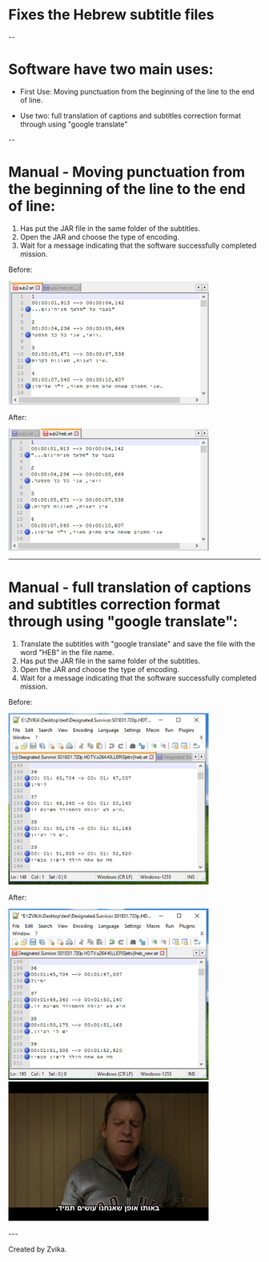 # Fixes the Hebrew subtitle files

--

# Software have two main uses:

 - First Use: Moving punctuation from the beginning of the line to the end of line.
 
 - Use two: full translation of captions and subtitles correction format through using "google translate"


--
# Manual - Moving punctuation from the beginning of the line to the end of line:
1. Has put the JAR file in the same folder of the subtitles.
2. Open the JAR and choose the type of encoding.
3. Wait for a message indicating that the software successfully completed mission.

Before:
<p align="left">
  <img src="https://github.com/zvibinyamin/RepairHebSub/blob/master/Examples/Examples1_before.jpg?raw=true" width="400"/>
</p>

After:
<p align="left">
  <img src="https://github.com/zvibinyamin/RepairHebSub/blob/master/Examples/Examples1_after.jpg?raw=true" width="400"/>
</p>

---

# Manual - full translation of captions and subtitles correction format through using "google translate":
1. Translate the subtitles with "google translate" and save the file with the word "HEB" in the file name.
2. Has put the JAR file in the same folder of the subtitles.
3. Open the JAR and choose the type of encoding.
4. Wait for a message indicating that the software successfully completed mission.

Before:
<p align="left">
  <img src="https://github.com/zvibinyamin/RepairHebSub/blob/master/Examples/Examples2_before.jpg?raw=true" width="400"/>
</p>

After:
<p align="left">
  <img src="https://github.com/zvibinyamin/RepairHebSub/blob/master/Examples/Examples2_after.jpg?raw=true" width="400"/>
  <img src="https://github.com/zvibinyamin/RepairHebSub/blob/master/Examples/Examples2_after2.jpg?raw=true" width="400"/>
</p>
---

Created by Zvika.


